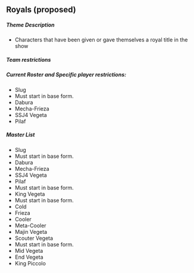 ## Royals (proposed)

##### Theme Description
- Characters that have been given or gave themselves a royal title in the show

##### Team restrictions

##### Current Roster and Specific player restrictions:

- Slug
 - Must start in base form.
- Dabura
- Mecha-Frieza
- SSJ4 Vegeta
- Pilaf

##### Master List
- Slug
 - Must start in base form.
- Dabura
- Mecha-Frieza
- SSJ4 Vegeta
- Pilaf
 - Must start in base form.
- King Vegeta
 - Must start in base form.
- Cold
- Frieza
- Cooler
- Meta-Cooler
- Majin Vegeta
- Scouter Vegeta
 - Must start in base form.
- Mid Vegeta
- End Vegeta
- King Piccolo